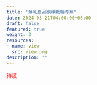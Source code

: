 ```yaml
---
title: "鮮乳產品碳標籤輔導案"
date: 2024-03-21T04:00:00+08:00
draft: false
featured: true
weight: 3
resources: 
- name: view
  src: view.png
description: ""
---
```


<font color=red>待填</font>

